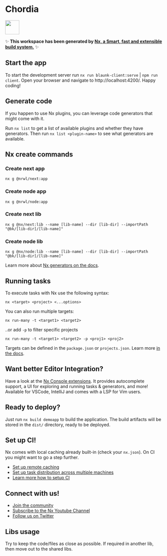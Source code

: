 # Chordia

<a alt="Nx logo" href="https://nx.dev" target="_blank" rel="noreferrer"><img src="https://raw.githubusercontent.com/nrwl/nx/master/images/nx-logo.png" width="45"></a>

✨ **This workspace has been generated by
[Nx, a Smart, fast and extensible build system.](https://nx.dev)** ✨

## Start the app

To start the development server run `nx run blaunk-client:serve` |
`npm run client`. Open your browser and navigate to http://localhost:4200/.
Happy coding!

## Generate code

If you happen to use Nx plugins, you can leverage code generators that might
come with it.

Run `nx list` to get a list of available plugins and whether they have
generators. Then run `nx list <plugin-name>` to see what generators are
available.

## Nx create commands

### Create next app

```
nx g @nrwl/next:app
```

### Create node app

```
nx g @nrwl/node:app
```

### Create next lib

```
nx g @nx/next:lib --name [lib-name] --dir [lib-dir] --importPath "@bk/[lib-dir]/[lib-name]"
```

### Create node lib

```
nx g @nx/node:lib --name [lib-name] --dir [lib-dir] --importPath "@bk/[lib-dir]/[lib-name]"
```

Learn more about
[Nx generators on the docs](https://nx.dev/plugin-features/use-code-generators).

## Running tasks

To execute tasks with Nx use the following syntax:

```
nx <target> <project> <...options>
```

You can also run multiple targets:

```
nx run-many -t <target1> <target2>
```

..or add `-p` to filter specific projects

```
nx run-many -t <target1> <target2> -p <proj1> <proj2>
```

Targets can be defined in the `package.json` or `projects.json`. Learn more
[in the docs](https://nx.dev/core-features/run-tasks).

## Want better Editor Integration?

Have a look at the [Nx Console extensions](https://nx.dev/nx-console). It
provides autocomplete support, a UI for exploring and running tasks &
generators, and more! Available for VSCode, IntelliJ and comes with a LSP for
Vim users.

## Ready to deploy?

Just run `nx build demoapp` to build the application. The build artifacts will
be stored in the `dist/` directory, ready to be deployed.

## Set up CI!

Nx comes with local caching already built-in (check your `nx.json`). On CI you
might want to go a step further.

- [Set up remote caching](https://nx.dev/core-features/share-your-cache)
- [Set up task distribution across multiple machines](https://nx.dev/nx-cloud/features/distribute-task-execution)
- [Learn more how to setup CI](https://nx.dev/recipes/ci)

## Connect with us!

- [Join the community](https://nx.dev/community)
- [Subscribe to the Nx Youtube Channel](https://www.youtube.com/@nxdevtools)
- [Follow us on Twitter](https://twitter.com/nxdevtools)

## Libs usage

Try to keep the code/files as close as possible. If required in another lib,
then move out to the shared libs.
